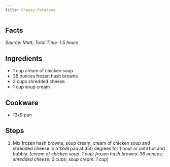 ```yaml
---
title: Cheesy Potatoes
---
```

## Facts
*Source: Matt; Total Time: 1.5 hours*
## Ingredients
- 1 cup cream of chicken soup       
- 36 ounces frozen hash browns          
- 2 cups shredded cheese             
- 1 cup soup cream                  
## Cookware
- 13x9 pan
## Steps
1. Mix frozen hash browns, soup cream, cream of chicken soup and shredded cheese in a 13x9 pan at 350 degrees for 1 hour or until hot and bubbly.
*[cream of chicken soup: 1 cup; frozen hash browns: 36 ounces; shredded cheese: 2 cups; soup cream: 1 cup]*
